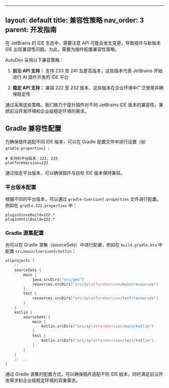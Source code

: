 

---
layout: default
title: 兼容性策略
nav_order: 3
parent: 开发指南
---

在 JetBrains 的 IDE 生态中，需要注意 API 可能会发生变更，导致插件与新版本 IDE 出现兼容性问题。为此，需要为插件配置兼容性策略。

AutoDev 采用以下兼容策略：

1. **前沿 API 支持：** 支持 233 至 241 及更高版本，这些版本代表 JetBrains 开始进行 AI 插件开发的 IDE 平台

2. **稳定 API 支持：** 兼容 222 至 232 版本，这些版本在企业环境中广泛使用并确保稳定性

通过采用这些策略，我们致力于提升插件对不同 JetBrains IDE 版本的兼容性，兼顾前沿开发环境和企业级稳定环境的需求。

## Gradle 兼容性配置

为确保插件适配不同 IDE 版本，可以在 Gradle 配置文件中进行设置（如 `gradle.properties`）:

```properties
# 支持的平台版本：222, 233
platformVersion=233
```

通过指定平台版本，可以确保插件与目标 IDE 版本保持兼容。

### 平台版本配置

根据不同的平台版本，可以通过 `gradle-{version}.properties` 文件进行配置。例如在 `gradle-222.properties` 中：

```properties
pluginSinceBuild=222.*
pluginUntilBuild=232.*
```

### Gradle 源集配置

也可以在 Gradle 源集（sourceSets）中进行配置，例如在 `build.gradle.kts` 中配置 `src/main/{version}/kotlin`：

```kotlin
allprojects {
    // ...
    sourceSets {
        main {
            java.srcDirs("src/gen")
            resources.srcDirs("src/$platformVersion/main/resources")
        }
        test {
            resources.srcDirs("src/$platformVersion/test/resources")
        }
    }
    kotlin {
        sourceSets {
            main {
                kotlin.srcDirs("src/$platformVersion/main/kotlin")
            }
            test {
                kotlin.srcDirs("src/$platformVersion/test/kotlin")
            }
        }
    }
    // ...
}
```

通过 Gradle 源集的配置方式，可以确保插件适配不同 IDE 版本，同时满足前沿开发需求和企业级稳定环境的双重需求。